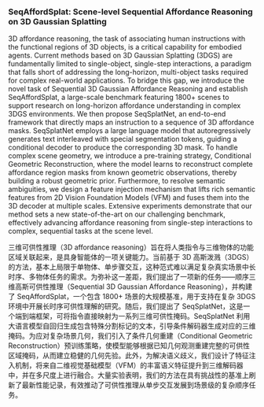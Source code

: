 ### SeqAffordSplat: Scene-level Sequential Affordance Reasoning on 3D Gaussian Splatting

3D affordance reasoning, the task of associating human instructions with the functional regions of 3D objects, is a critical capability for embodied agents. Current methods based on 3D Gaussian Splatting (3DGS) are fundamentally limited to single-object, single-step interactions, a paradigm that falls short of addressing the long-horizon, multi-object tasks required for complex real-world applications. To bridge this gap, we introduce the novel task of Sequential 3D Gaussian Affordance Reasoning and establish SeqAffordSplat, a large-scale benchmark featuring 1800+ scenes to support research on long-horizon affordance understanding in complex 3DGS environments. We then propose SeqSplatNet, an end-to-end framework that directly maps an instruction to a sequence of 3D affordance masks. SeqSplatNet employs a large language model that autoregressively generates text interleaved with special segmentation tokens, guiding a conditional decoder to produce the corresponding 3D mask. To handle complex scene geometry, we introduce a pre-training strategy, Conditional Geometric Reconstruction, where the model learns to reconstruct complete affordance region masks from known geometric observations, thereby building a robust geometric prior. Furthermore, to resolve semantic ambiguities, we design a feature injection mechanism that lifts rich semantic features from 2D Vision Foundation Models (VFM) and fuses them into the 3D decoder at multiple scales. Extensive experiments demonstrate that our method sets a new state-of-the-art on our challenging benchmark, effectively advancing affordance reasoning from single-step interactions to complex, sequential tasks at the scene level.

三维可供性推理（3D affordance reasoning）旨在将人类指令与三维物体的功能区域关联起来，是具身智能体的一项关键能力。当前基于 3D 高斯泼溅（3DGS）的方法，基本上局限于单物体、单步骤交互，这种范式难以满足复杂真实场景中长时序、多物体任务的需求。为弥补这一差距，我们提出了一项新的任务——顺序三维高斯可供性推理（Sequential 3D Gaussian Affordance Reasoning），并构建了 SeqAffordSplat，一个包含 1800+ 场景的大规模基准，用于支持在复杂 3DGS 环境中开展长时序可供性理解的研究。随后，我们提出了 SeqSplatNet，这是一个端到端框架，可将指令直接映射为一系列三维可供性掩码。SeqSplatNet 利用大语言模型自回归生成包含特殊分割标记的文本，引导条件解码器生成对应的三维掩码。为应对复杂场景几何，我们引入了条件几何重建（Conditional Geometric Reconstruction）预训练策略，使模型能够根据已知几何观测重建完整的可供性区域掩码，从而建立稳健的几何先验。此外，为解决语义歧义，我们设计了特征注入机制，将来自二维视觉基础模型（VFM）的丰富语义特征提升到三维解码器中，并在多尺度上进行融合。大量实验表明，我们的方法在具有挑战性的基准上刷新了最新性能记录，有效推动了可供性推理从单步交互发展到场景级的复杂顺序任务。
